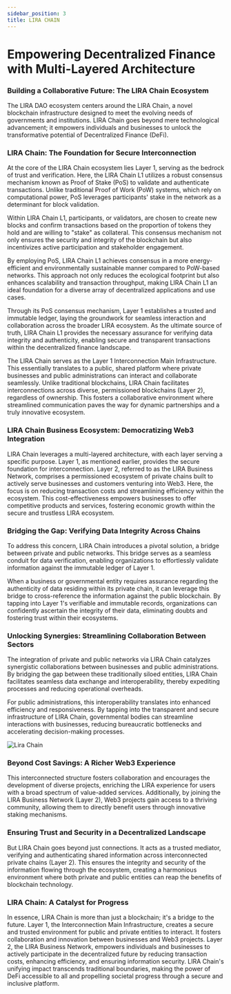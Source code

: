 ```yaml
---
sidebar_position: 3
title: LIRA CHAIN
---
```


# Empowering Decentralized Finance with Multi-Layered Architecture

### Building a Collaborative Future: The LIRA Chain Ecosystem
The LIRA DAO ecosystem centers around the LIRA Chain, a novel blockchain infrastructure designed to meet the evolving needs of governments and institutions. LIRA Chain goes beyond mere technological advancement; it empowers individuals and businesses to unlock the transformative potential of Decentralized Finance (DeFi).

### LIRA Chain: The Foundation for Secure Interconnection
At the core of the LIRA Chain ecosystem lies Layer 1, serving as the bedrock of trust and verification. Here, the LIRA Chain L1 utilizes a robust consensus mechanism known as Proof of Stake (PoS) to validate and authenticate transactions. Unlike traditional Proof of Work (PoW) systems, which rely on computational power, PoS leverages participants' stake in the network as a determinant for block validation.

Within LIRA Chain L1, participants, or validators, are chosen to create new blocks and confirm transactions based on the proportion of tokens they hold and are willing to "stake" as collateral. This consensus mechanism not only ensures the security and integrity of the blockchain but also incentivizes active participation and stakeholder engagement.

By employing PoS, LIRA Chain L1 achieves consensus in a more energy-efficient and environmentally sustainable manner compared to PoW-based networks. This approach not only reduces the ecological footprint but also enhances scalability and transaction throughput, making LIRA Chain L1 an ideal foundation for a diverse array of decentralized applications and use cases.

Through its PoS consensus mechanism, Layer 1 establishes a trusted and immutable ledger, laying the groundwork for seamless interaction and collaboration across the broader LIRA ecosystem. As the ultimate source of truth, LIRA Chain L1 provides the necessary assurance for verifying data integrity and authenticity, enabling secure and transparent transactions within the decentralized finance landscape.

The LIRA Chain serves as the Layer 1 Interconnection Main Infrastructure. This essentially translates to a public, shared platform where private businesses and public administrations can interact and collaborate seamlessly. Unlike traditional blockchains, LIRA Chain facilitates interconnections across diverse, permissioned blockchains (Layer 2), regardless of ownership. This fosters a collaborative environment where streamlined communication paves the way for dynamic partnerships and a truly innovative ecosystem.

### LIRA Chain Business Ecosystem: Democratizing Web3 Integration
LIRA Chain leverages a multi-layered architecture, with each layer serving a specific purpose. Layer 1, as mentioned earlier, provides the secure foundation for interconnection. Layer 2, referred to as the LIRA Business Network, comprises a permissioned ecosystem of private chains built to actively serve businesses and customers venturing into Web3. Here, the focus is on reducing transaction costs and streamlining efficiency within the ecosystem. This cost-effectiveness empowers businesses to offer competitive products and services, fostering economic growth within the secure and trustless LIRA ecosystem.

### Bridging the Gap: Verifying Data Integrity Across Chains
To address this concern, LIRA Chain introduces a pivotal solution, a bridge between private and public networks. This bridge serves as a seamless conduit for data verification, enabling organizations to effortlessly validate information against the immutable ledger of Layer 1.

When a business or governmental entity requires assurance regarding the authenticity of data residing within its private chain, it can leverage this bridge to cross-reference the information against the public blockchain. By tapping into Layer 1's verifiable and immutable records, organizations can confidently ascertain the integrity of their data, eliminating doubts and fostering trust within their ecosystems.

### Unlocking Synergies: Streamlining Collaboration Between Sectors
The integration of private and public networks via LIRA Chain catalyzes synergistic collaborations between businesses and public administrations. By bridging the gap between these traditionally siloed entities, LIRA Chain facilitates seamless data exchange and interoperability, thereby expediting processes and reducing operational overheads.

For public administrations, this interoperability translates into enhanced efficiency and responsiveness. By tapping into the transparent and secure infrastructure of LIRA Chain, governmental bodies can streamline interactions with businesses, reducing bureaucratic bottlenecks and accelerating decision-making processes.

![Lira Chain](/img/LIRACHAIN.png)

### Beyond Cost Savings: A Richer Web3 Experience
This interconnected structure fosters collaboration and encourages the development of diverse projects, enriching the LIRA experience for users with a broad spectrum of value-added services. Additionally, by joining the LIRA Business Network (Layer 2), Web3 projects gain access to a thriving community, allowing them to directly benefit users through innovative staking mechanisms.

### Ensuring Trust and Security in a Decentralized Landscape
But LIRA Chain goes beyond just connections. It acts as a trusted mediator, verifying and authenticating shared information across interconnected private chains (Layer 2). This ensures the integrity and security of the information flowing through the ecosystem, creating a harmonious environment where both private and public entities can reap the benefits of blockchain technology.


### LIRA Chain: A Catalyst for Progress
In essence, LIRA Chain is more than just a blockchain; it's a bridge to the future. Layer 1, the Interconnection Main Infrastructure, creates a secure and trusted environment for public and private entities to interact. It fosters collaboration and innovation between businesses and Web3 projects. Layer 2, the LIRA Business Network, empowers individuals and businesses to actively participate in the decentralized future by reducing transaction costs, enhancing efficiency, and ensuring information security. LIRA Chain's unifying impact transcends traditional boundaries, making the power of DeFi accessible to all and propelling societal progress through a secure and inclusive platform.

